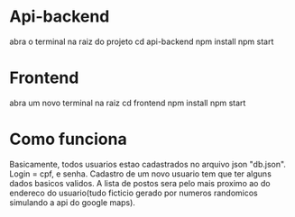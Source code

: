 # Api-backend

abra o terminal na raiz do projeto
cd api-backend
npm install
npm start

# Frontend
abra um novo terminal na raiz
cd frontend
npm install
npm start

# Como funciona

Basicamente, todos usuarios estao cadastrados no arquivo json "db.json". Login = cpf, e senha. Cadastro de um novo usuario tem que ter alguns dados basicos validos. A lista de postos sera pelo mais proximo ao do endereco do usuario(tudo ficticio gerado por numeros randomicos simulando a api do google maps).